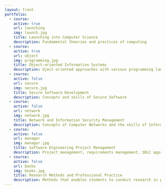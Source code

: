 ```yaml
---
layout: front
portfolio:
  - course:
    active: true
    url: launching
    img: launch.jpg
    title: Launching into Computer Science
    description: Fundamental theories and practices of computing
  - course:
    active: true
    url: object
    img: programming.jpg
    title: Object-oriented Information Systems
    description: Oject-oriented approaches with various programming languages
  - course:
    active: false
    url: secure
    img: secure.jpg
    title: Secure Software Development
    description: Concepts and skills of Secure Software
  - course:
    active: false
    url: network
    img: network.jpg
    title: Network and Information Security Management
    description: Concepts of Computer Networks and the skills of Information Security Management
  - course:
    active: false
    url: manager
    img: manager.jpg
    title: Software Engineering Project Management
    description: Project management, requirements management, SDLC approaches
  - course:
    active: false
    url: books
    img: books.jpg
    title: Research Methods and Professional Practice
    description: Methods that enables students to conduct research in practical settings
---
```

<!-- last update 20/01/2025 /2 -->
